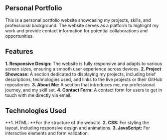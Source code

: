 ## Personal Portfolio
This is a personal portfolio website showcasing my projects, skills, and professional background. The website serves as a platform to highlight my work and provide contact information for potential collaborations and opportunities.

## Features
**1. Responsive Design:** The website is fully responsive and adapts to various screen sizes, ensuring a smooth user experience across devices.
**2. Project Showcase:** A section dedicated to displaying my projects, including brief descriptions, technologies used, and links to the live projects or their GitHub repositories.
**3. About Me:** A section that introduces me, my professional journey, and my skill set.
**4. Contact Form:** A contact form for users to get in touch with me directly via email.
## Technologies Used
**1. HTML: **For the structure of the website.
**2. CSS:** For styling the layout, including responsive design and animations.
**3. JavaScript:** For interactive elements and form validation.
